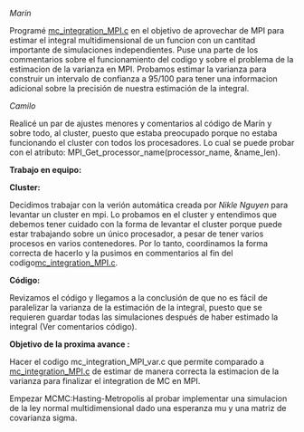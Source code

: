 

*Marin* 

Programé [mc_integration_MPI.c](mc_integration_MPI.c) en el objetivo de aprovechar de MPI para estimar el integral multidimensional de un funcion con un cantitad importante de simulaciones independientes. Puse una parte de los commentarios sobre el funcionamiento del codigo y sobre el problema de la estimacion de la varianza en MPI.
Probamos estimar la varianza para construir un intervalo de confianza a 95/100 para tener una informacion adicional sobre la precisión de nuestra estimación de la integral.

*Camilo*

Realicé un par de ajustes menores y comentarios al código de Marín y sobre todo, al cluster, puesto que estaba preocupado porque no estaba funcionando el cluster con todos los procesadores. 
Lo cual se puede probar con el atributo: MPI_Get_processor_name(processor_name, &name_len).


**Trabajo en equipo:**

**Cluster:**

Decidimos trabajar con la verión automática creada por *Nikle Nguyen* para levantar un cluster en mpi.
Lo probamos en el cluster y entendimos que debemos tener cuidado con la forma de levantar el cluster porque puede estar trabajando sobre un único procesador, a pesar de tener varios procesos en varios contenedores.
Por lo tanto, coordinamos la forma correcta de hacerlo y la pusimos en commentarios al fin del codigo[mc_integration_MPI.c](mc_integration_MPI.c).

**Código:**

Revizamos el código y llegamos a la conclusión de que no es fácil de paralelizar la varianza de la estimación de la integral, puesto que se requieren guardar todas las simulaciones después de haber estimado la integral (Ver comentarios código).

**Objetivo de la proxima avance :**

Hacer el codigo mc_integration_MPI_var.c que permite comparado a [mc_integration_MPI.c](mc_integration_MPI.c) de estimar de manera correcta la estimacion de la varianza para finalizar el integration de MC en MPI.

Empezar MCMC:Hasting-Metropolis al probar implementar una simulacion de la ley normal multidimensional dado una esperanza mu y una matriz de covarianza sigma.
